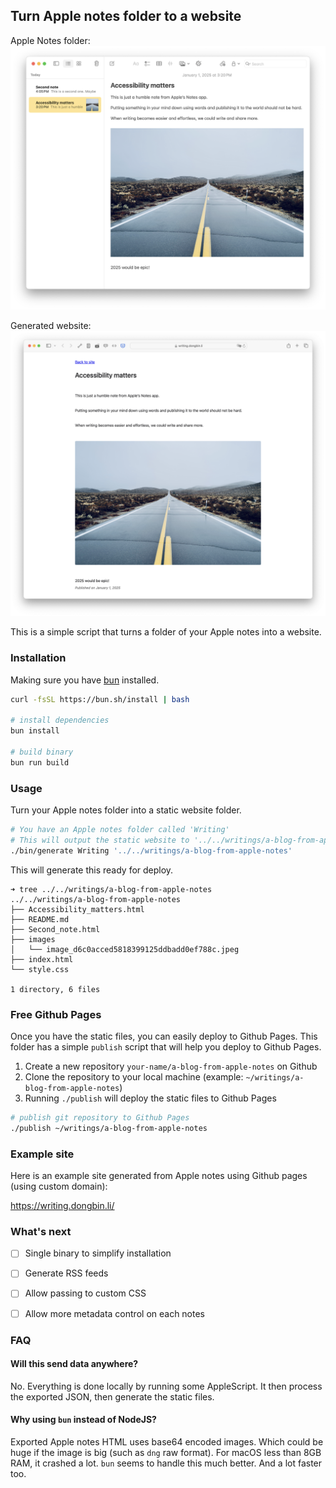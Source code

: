 ## Turn Apple notes folder to a website

Apple Notes folder:
![apple-notes](./apple-notes.png)

Generated website:
![generated-website](./generated-website.png)

This is a simple script that turns a folder of your Apple notes into a website.

### Installation
Making sure you have [bun](https://bun.sh/) installed.

```bash
curl -fsSL https://bun.sh/install | bash

# install dependencies
bun install

# build binary
bun run build
```

### Usage

Turn your Apple notes folder into a static website folder.

```bash
# You have an Apple notes folder called 'Writing'
# This will output the static website to '../../writings/a-blog-from-apple-notes'
./bin/generate Writing '../../writings/a-blog-from-apple-notes'
```

This will generate this ready for deploy.

```text
➜ tree ../../writings/a-blog-from-apple-notes
../../writings/a-blog-from-apple-notes
├── Accessibility_matters.html
├── README.md
├── Second_note.html
├── images
│   └── image_d6c0acced5818399125ddbadd0ef788c.jpeg
├── index.html
└── style.css

1 directory, 6 files
```

### Free Github Pages

Once you have the static files, you can easily deploy to Github Pages.
This folder has a simple `publish` script that will help you deploy to Github Pages.

1. Create a new repository `your-name/a-blog-from-apple-notes` on Github
2. Clone the repository to your local machine (example: `~/writings/a-blog-from-apple-notes`)
3. Running `./publish` will deploy the static files to Github Pages

```bash
# publish git repository to Github Pages
./publish ~/writings/a-blog-from-apple-notes
```

### Example site

Here is an example site generated from Apple notes using Github pages (using custom domain):

https://writing.dongbin.li/

### What's next

- [ ] Single binary to simplify installation
- [ ] Generate RSS feeds
- [ ] Allow passing to custom CSS
- [ ] Allow more metadata control on each notes


### FAQ

#### Will this send data anywhere?

No. Everything is done locally by running some AppleScript. It then process the exported JSON, then generate the static files.

#### Why using `bun` instead of NodeJS?

Exported Apple notes HTML uses base64 encoded images. Which could be huge if the image is big (such as `dng` raw format).
For macOS less than 8GB RAM, it crashed a lot. `bun` seems to handle this much better. And a lot faster too.
